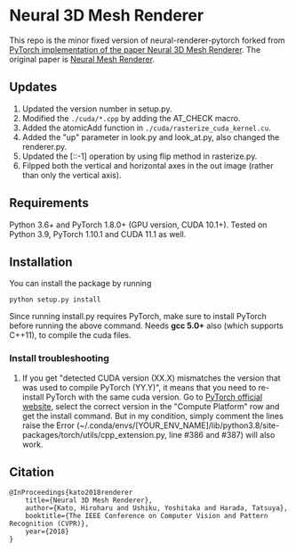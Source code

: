 # Neural 3D Mesh Renderer

This repo is the minor fixed version of neural-renderer-pytorch forked from [PyTorch implementation of the paper Neural 3D Mesh Renderer](https://github.com/daniilidis-group/neural_renderer). The original paper is [Neural Mesh Renderer](hiroharu-kato.com/projects_en/neural_renderer.html). 

## Updates
1. Updated the version number in setup.py.
2. Modified the `./cuda/*.cpp` by adding the AT_CHECK macro.
3. Added the atomicAdd function in `./cuda/rasterize_cuda_kernel.cu`.
4. Added the "up" parameter in look.py and look_at.py, also changed the renderer.py.
5. Updated the [::-1] operation by using flip method in rasterize.py.
6. Filpped both the vertical and horizontal axes in the out image (rather than only the vertical axis). 

## Requirements
Python 3.6+ and PyTorch 1.8.0+ (GPU version, CUDA 10.1+). Tested on Python 3.9, PyTorch 1.10.1 and CUDA 11.1 as well.

## Installation
You can install the package by running
```
python setup.py install
```
Since running install.py requires PyTorch, make sure to install PyTorch before running the above command. Needs **gcc 5.0+** also (which supports C++11), to compile the cuda files.

### Install troubleshooting
1. If you get "detected CUDA version (XX.X) mismatches the version that was used to compile PyTorch (YY.Y)", it means that you need to re-install PyTorch with the same cuda version. Go to [PyTorch official website](https://pytorch.org/), select the correct version in the "Compute Platform" row and get the install command. But in my condition, simply comment the lines raise the Error (~/.conda/envs/[YOUR_ENV_NAME]/lib/python3.8/site-packages/torch/utils/cpp_extension.py, line #386 and #387) will also work.

## Citation
```
@InProceedings{kato2018renderer
    title={Neural 3D Mesh Renderer},
    author={Kato, Hiroharu and Ushiku, Yoshitaka and Harada, Tatsuya},
    booktitle={The IEEE Conference on Computer Vision and Pattern Recognition (CVPR)},
    year={2018}
}
```
